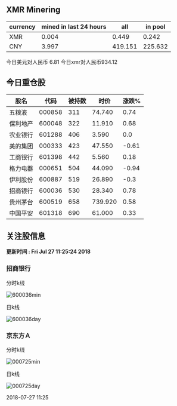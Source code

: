 ## XMR Minering

|currency|mined in last 24 hours|all|in pool|
|---|---|---|---|
|XMR|0.004|0.449|0.242|
|CNY|3.997|419.151|225.632|

今日美元对人民币 6.81	今日xmr对人民币934.12


## 今日重仓股 

|股名|代码|被持数|时价|涨跌%|
|---|---|---|---|---|
|五粮液|000858|311|74.740|0.74|
|保利地产|600048|322|11.910|0.68|
|农业银行|601288|406|3.590|0.0|
|美的集团|000333|423|47.550|-0.61|
|工商银行|601398|442|5.560|0.18|
|格力电器|000651|504|44.090|-0.94|
|伊利股份|600887|519|26.890|-0.3|
|招商银行|600036|530|28.340|0.78|
|贵州茅台|600519|658|739.920|0.58|
|中国平安|601318|690|61.000|0.33|

## 关注股信息
**更新时间 : Fri Jul 27 11:25:24 2018**
### 招商银行 
分时k线

![600036min](http://image.sinajs.cn/newchart/min/n/sh600036.gif)

日k线

![600036day](http://image.sinajs.cn/newchart/daily/n/sh600036.gif)

### 京东方Ａ 
分时k线

![000725min](http://image.sinajs.cn/newchart/min/n/sz000725.gif)

日k线

![000725day](http://image.sinajs.cn/newchart/daily/n/sz000725.gif)

2018-07-27 11:25